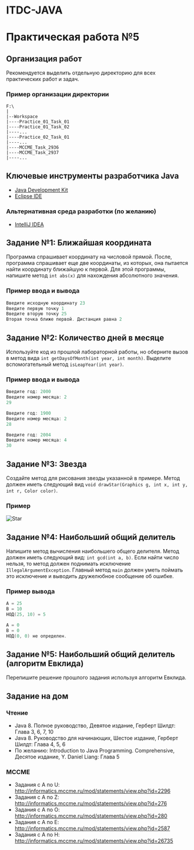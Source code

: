 # ITDC-JAVA
Практическая работа №5
======================

## Организация работ

Рекомендуется выделить отдельную директорию для всех практических работ и задач.

### Пример организации директории

```
F:\
|
|--Workspace
|----Practice_01_Task_01
|----Practice_01_Task_02
|----...
|----Practice_02_Task_01
|----...
|----MCCME_Task_2936
|----MCCME_Task_2937
|----...
```

## Ключевые инструменты разработчика Java

* [Java Development Kit](http://www.oracle.com/technetwork/java/javase/downloads/jdk8-downloads-2133151.html)
* [Eclipse IDE](https://eclipse.org/downloads/packages/eclipse-ide-java-developers/oxygenr)

### Альтернативная среда разработки (по желанию)

* [IntelliJ IDEA](https://www.jetbrains.com/idea)

## Задание №1: Ближайшая координата

Программа спрашивает координату на числовой прямой. После, программа спрашивает
еще две координаты, из которых, она пытается найти координату ближайшую к
первой. Для этой программы, напишите метод `int abs(x)` для нахождения
абсолютного значения.

### Пример ввода и вывода

```java
Введите исходную координату 23
Введите первую точку 1
Введите вторую точку 25
Вторая точка ближе первой. Дистанция равна 2
```

## Задание №2: Количество дней в месяце

Используйте код из прошлой лабораторной работы, но оберните вызов в метод вида
`int getDaysOfMonth(int year, int month)`. Выделите вспомогательный метод
`isLeapYear(int year)`.

### Пример ввода и вывода

```java
Введите год: 2000
Введите номер месяца: 2
29
```

```java
Введите год: 1900
Введите номер месяца: 2
28
```

```java
Введите год: 2004
Введите номер месяца: 4
30
```

## Задание №3: Звезда

Создайте метод для рисования звезды указанной в примере. Метод должен иметь
следующий вид `void drawStar(Graphics g, int x, int y, int r, Color color)`.

### Пример

![Star](https://i.imgur.com/JZ5oIx5.png)

## Задание №4: Наибольший общий делитель

Напишите метод вычисления наибольшего общего делителя. Метод должен иметь
следующий вид: `int gcd(int a, b)`. Если найти число нельзя, то метод должен
поднимать исключение `IllegalArgumentException`. Главный метод `main` должен
уметь поймать это исключение и выводить дружелюбное сообщение об ошибке.

### Пример вывода

```java
A = 25
B = 10
НОД(25, 10) = 5
```

```java
A = 0
B = 0
НОД(0, 0) не определен.
```

## Задание №5: Наибольший общий делитель (алгоритм Евклида)

Перепишите решение прошлого задания используя алгоритм Евклида.

## Задание на дом

### Чтение

* Java 8. Полное руководство, Девятое издание, Герберт Шилдт: Глава 3, 6, 7, 10
* Java 8. Руководство для начинающих, Шестое издание, Герберт Шилдт: Глава 4, 5, 6
* По желанию: Introduction to Java Programming. Comprehensive, Десятое издание, Y. Daniel Liang: Глава 5

### MCCME

* Задания с A по U: http://informatics.mccme.ru/mod/statements/view.php?id=2296
* Задания с A по Z: http://informatics.mccme.ru/mod/statements/view.php?id=276
* Задания с A по O: http://informatics.mccme.ru/mod/statements/view.php?id=280
* Задания с A по E: http://informatics.mccme.ru/mod/statements/view.php?id=2587
* Задания с A по H: http://informatics.mccme.ru/mod/statements/view.php?id=26735

